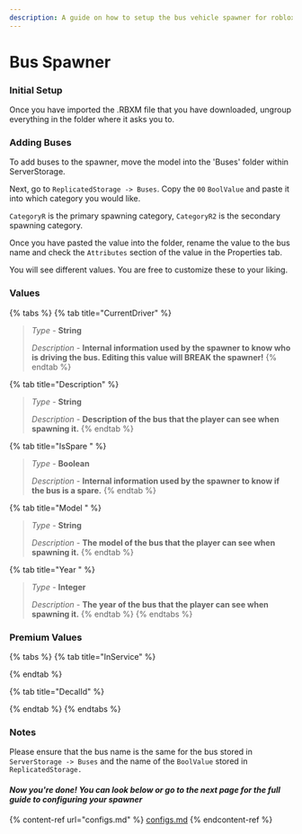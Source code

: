 ```yaml
---
description: A guide on how to setup the bus vehicle spawner for roblox bus communities.
---
```


# Bus Spawner

### Initial Setup

Once you have imported the .RBXM file that you have downloaded, ungroup everything in the folder where it asks you to.

### Adding Buses

To add buses to the spawner, move the model into the 'Buses' folder within ServerStorage.

Next, go to `ReplicatedStorage -> Buses`. Copy the `00` `BoolValue` and paste it into which category you would like.

`CategoryR` is the primary spawning category, `CategoryR2` is the secondary spawning category.

Once you have pasted the value into the folder, rename the value to the bus name and check the `Attributes` section of the value in the Properties tab.

You will see different values. You are free to customize these to your liking.

### Values

{% tabs %}
{% tab title="CurrentDriver" %}
> _Type -_ **String**
>
> _Description -_ **Internal information used by the spawner to know who is driving the bus. Editing this value will BREAK the spawner!**
{% endtab %}

{% tab title="Description" %}
> _Type -_ **String**
>
> _Description -_ **Description of the bus that the player can see when spawning it.**
{% endtab %}

{% tab title="IsSpare " %}
> _Type -_ **Boolean**
>
> _Description -_ **Internal information used by the spawner to know if the bus is a spare.**
{% endtab %}

{% tab title="Model " %}
> _Type -_ **String**
>
> _Description -_ **The model of the bus that the player can see when spawning it.**
{% endtab %}

{% tab title="Year " %}
> _Type -_ **Integer**
>
> _Description -_ **The year of the bus that the player can see when spawning it.**
{% endtab %}
{% endtabs %}

### Premium Values

{% tabs %}
{% tab title="InService" %}

{% endtab %}

{% tab title="DecalId" %}

{% endtab %}
{% endtabs %}

### Notes

Please ensure that the bus name is the same for the bus stored in `ServerStorage -> Buses` and the name of the `BoolValue` stored in `ReplicatedStorage.`

#### _**Now you're done! You can look below or go to the next page for the full guide to configuring your spawner**_

{% content-ref url="configs.md" %}
[configs.md](configs.md)
{% endcontent-ref %}
